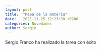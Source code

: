 ```yaml
---
layout: post
title:  "Mapa de la materia"
date:   2021-11-25 12:23:00 +0200
categories: Novedades
author: Sergio
---
```

Sergio Franco ha realizado la tarea con éxito
